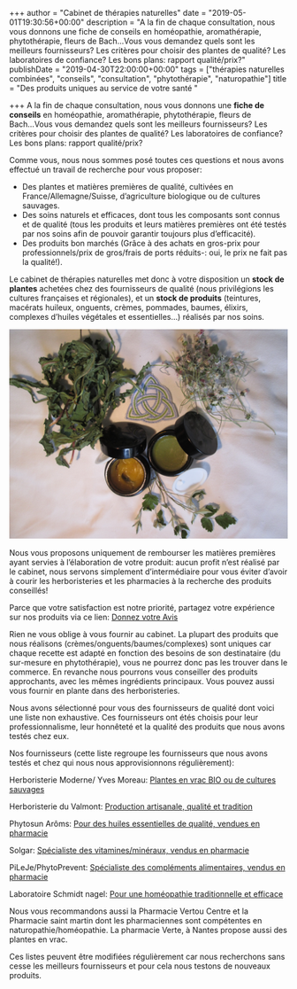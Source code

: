 +++
author = "Cabinet de thérapies naturelles"
date = "2019-05-01T19:30:56+00:00"
description = "A la fin de chaque consultation, nous vous donnons une fiche de conseils en homéopathie, aromathérapie, phytothérapie, fleurs de Bach...Vous vous demandez quels sont les meilleurs fournisseurs? Les critères pour choisir des plantes de qualité? Les laboratoires de confiance? Les bons plans: rapport qualité/prix?"
publishDate = "2019-04-30T22:00:00+00:00"
tags = ["thérapies naturelles combinées", "conseils", "consultation", "phytothérapie", "naturopathie"]
title = "Des produits uniques  au service de votre santé "

+++
A la fin de chaque consultation, nous vous donnons une **fiche de conseils** en homéopathie, aromathérapie, phytothérapie, fleurs de Bach...Vous vous demandez quels sont les meilleurs fournisseurs? Les critères pour choisir des plantes de qualité? Les laboratoires de confiance? Les bons plans: rapport qualité/prix?

Comme vous, nous nous sommes posé toutes ces questions et nous avons effectué un travail de recherche pour vous proposer:

* Des plantes et matières premières de qualité, cultivées en France/Allemagne/Suisse, d’agriculture biologique ou de cultures sauvages.
* Des soins naturels et efficaces, dont tous les composants sont connus et de qualité (tous les produits et leurs matières premières ont été testés par nos soins afin de pouvoir garantir toujours plus d’efficacité).
* Des produits bon marchés (Grâce à des achats en gros-prix pour professionnels/prix de gros/frais de ports réduits-: oui, le prix ne fait pas la qualité!).

Le cabinet de thérapies naturelles met donc à votre disposition un **stock de plantes** achetées chez des fournisseurs de qualité (nous privilégions les cultures françaises et régionales), et un **stock de produits** (teintures, macérats huileux, onguents, crèmes, pommades, baumes, élixirs, complexes d’huiles végétales et essentielles...) réalisés par nos soins.

![Pommade à l'arnica, onguent réparateur pour les allergies cutanées, plantes en vrac: Pissenlit, Pâquerettes et Framboisier.](/IMG_0729.JPG "Ci-dessus:")

Nous vous proposons uniquement de rembourser les matières premières ayant servies à l’élaboration de votre produit: aucun profit n’est réalisé par le cabinet, nous servons simplement d’intermédiaire pour vous éviter d’avoir à courir les herboristeries et les pharmacies à la recherche des produits conseillés!

Parce que votre satisfaction est notre priorité, partagez votre expérience sur nos produits via ce lien: [Donnez votre Avis](https://www.google.com/search?hl=fr-FR&gl=fr&q=Cabinet+de+th%C3%A9rapies+naturelles,+500+Route+de+Clisson,+44120+Vertou&ludocid=10753520657052998457#lrd=0x4805e934f2e364d3:0x953c2e1020781b39,3)

Rien ne vous oblige à vous fournir au cabinet. La plupart des produits que nous réalisons (crèmes/onguents/baumes/complexes) sont uniques car chaque recette est adapté en fonction des besoins de son destinataire (du sur-mesure en phytothérapie), vous ne pourrez donc pas les trouver dans le commerce. En revanche nous pourrons vous conseiller des produits approchants, avec les mêmes ingrédients principaux. Vous pouvez aussi vous fournir en plante dans des herboristeries.

Nous avons sélectionné pour vous des fournisseurs de qualité dont voici une liste non exhaustive. Ces fournisseurs ont étés choisis pour leur professionnalisme, leur honnêteté et la qualité des produits que nous avons testés chez eux.

Nos fournisseurs (cette liste regroupe les fournisseurs que nous avons testés et chez qui nous nous approvisionnons régulièrement):

Herboristerie Moderne/ Yves Moreau: [Plantes en vrac BIO ou de cultures sauvages](https://www.herboristerie-moderne.fr/tisanes-infusions/plantes-simples/a/)

Herboristerie du Valmont: [Production artisanale, qualité et tradition](https://www.herboristerieduvalmont.com/content/4-qui-sommes-nous)

Phytosun Arôms: [Pour des huiles essentielles de qualité, vendues en pharmacie](https://www.phytosunaroms.com/)

Solgar: [Spécialiste des vitamines/minéraux, vendus en pharmacie](http://www.solgar.fr/produits/)

PiLeJe/PhytoPrevent: [Spécialiste des compléments alimentaires, vendus en pharmacie](https://www.commander-pileje.fr/)

Laboratoire Schmidt nagel: [Pour une homéopathie traditionnelle et efficace](https://www.amavita.ch/fr/catalogsearch/result?q=schmidt%20nagel)

Nous vous recommandons aussi la Pharmacie Vertou Centre et la Pharmacie saint martin dont les pharmaciennes sont compétentes en naturopathie/homéopathie. La pharmacie Verte, à Nantes propose aussi des plantes en vrac.

Ces listes peuvent être modifiées régulièrement car nous recherchons sans cesse les meilleurs fournisseurs et pour cela nous testons de nouveaux produits.